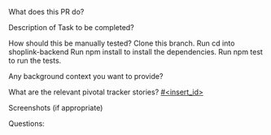 What does this PR do?

Description of Task to be completed?

How should this be manually tested?
Clone this branch.
Run cd into shoplink-backend
Run npm install to install the dependencies.
Run npm test to run the tests.

Any background context you want to provide?

What are the relevant pivotal tracker stories?
[#<insert_id>](https://www.pivotaltracker.com/story/show/<insert_id>)

Screenshots (if appropriate)

Questions:

